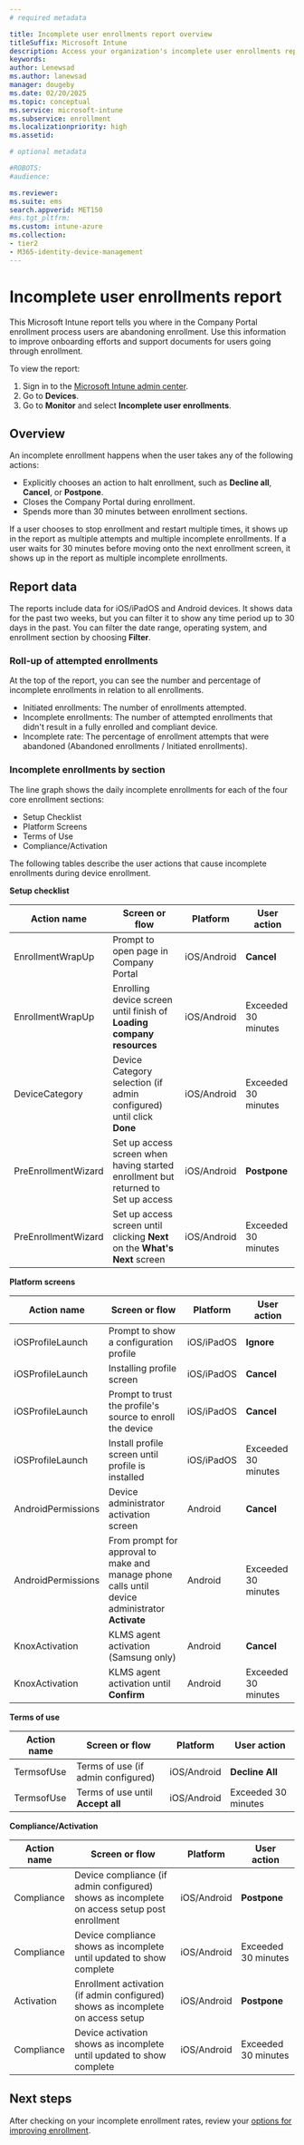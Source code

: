 ```yaml
---
# required metadata

title: Incomplete user enrollments report overview  
titleSuffix: Microsoft Intune
description: Access your organization's incomplete user enrollments report generated by Microsoft Intune.   
keywords:
author: Lenewsad
ms.author: lanewsad
manager: dougeby
ms.date: 02/20/2025
ms.topic: conceptual
ms.service: microsoft-intune
ms.subservice: enrollment
ms.localizationpriority: high
ms.assetid: 

# optional metadata

#ROBOTS:
#audience:

ms.reviewer: 
ms.suite: ems
search.appverid: MET150
#ms.tgt_pltfrm:
ms.custom: intune-azure 
ms.collection:
- tier2
- M365-identity-device-management
---
```


# Incomplete user enrollments report

This Microsoft Intune report tells you where in the Company Portal enrollment process users are abandoning enrollment. Use this information to improve onboarding efforts and support documents for users going through enrollment.  

To view the report:  
1. Sign in to the [Microsoft Intune admin center](https://go.microsoft.com/fwlink/?linkid=2109431). 
2. Go to **Devices**.  
3. Go to **Monitor** and select **Incomplete user enrollments**.  

## Overview  

An incomplete enrollment happens when the user takes any of the following actions:    

- Explicitly chooses an action to halt enrollment, such as **Decline all**, **Cancel**, or **Postpone**.  
- Closes the Company Portal during enrollment.  
- Spends more than 30 minutes between enrollment sections.  

If a user chooses to stop enrollment and restart multiple times, it shows up in the report as multiple attempts and multiple incomplete enrollments. If a user waits for 30 minutes before moving onto the next enrollment screen, it shows up in the report as multiple incomplete enrollments.  

## Report data      

The reports include data for iOS/iPadOS and Android devices. It shows data for the past two weeks, but you can filter it to show any time period up to 30 days in the past. You can filter the date range, operating system, and enrollment section by choosing **Filter**.  

### Roll-up of attempted enrollments   

At the top of the report, you can see the number and percentage of incomplete enrollments in relation to all enrollments.  

- Initiated enrollments: The number of enrollments attempted.
- Incomplete enrollments: The number of attempted enrollments that didn't result in a fully enrolled and compliant device.
- Incomplete rate: The percentage of enrollment attempts that were abandoned (Abandoned enrollments / Initiated enrollments).  

### Incomplete enrollments by section   

The line graph shows the daily incomplete enrollments for each of the four core enrollment sections:

- Setup Checklist  
- Platform Screens  
- Terms of Use  
- Compliance/Activation  

The following tables describe the user actions that cause incomplete enrollments during device enrollment.  

**Setup checklist** 

| Action name | Screen or flow | Platform | User action |
| ---- |---- |---- |---- |
| EnrollmentWrapUp | Prompt to open page in Company Portal | iOS/Android | **Cancel** |
| EnrollmentWrapUp | Enrolling device screen until finish of **Loading company resources** | iOS/Android | Exceeded 30 minutes |
| DeviceCategory | Device Category selection (if admin configured) until click **Done** | iOS/Android | Exceeded 30 minutes |
| PreEnrollmentWizard | Set up access screen when having started enrollment but returned to Set up access | iOS/Android| **Postpone** |
| PreEnrollmentWizard | Set up access screen until clicking **Next** on the **What's Next** screen | iOS/Android | Exceeded 30 minutes |

**Platform screens** 

| Action name | Screen or flow | Platform | User action |
| ---- |---- |---- |---- |
| iOSProfileLaunch | Prompt to show a configuration profile | iOS/iPadOS | **Ignore** |
| iOSProfileLaunch | Installing profile screen | iOS/iPadOS | **Cancel** |
| iOSProfileLaunch | Prompt to trust the profile's source to enroll the device | iOS/iPadOS | **Cancel** |
| iOSProfileLaunch | Install profile screen until profile is installed | iOS/iPadOS | Exceeded 30 minutes |
| AndroidPermissions | Device administrator activation screen | Android | **Cancel** |
| AndroidPermissions | From prompt for approval to make and manage phone calls until device administrator **Activate** | Android | Exceeded 30 minutes|
| KnoxActivation | KLMS agent activation (Samsung only) | Android| **Cancel** |
| KnoxActivation | KLMS agent activation until **Confirm** | Android | Exceeded 30 minutes|

**Terms of use**  

| Action name | Screen or flow | Platform | User action |
| ---- |---- |---- |---- |
| TermsofUse | Terms of use (if admin configured) | iOS/Android | **Decline All** |
| TermsofUse | Terms of use until **Accept all** | iOS/Android | Exceeded 30 minutes |

**Compliance/Activation**

| Action name | Screen or flow | Platform | User action |
| ---- |---- |---- |---- |
| Compliance | Device compliance (if admin configured) shows as incomplete on access setup post enrollment| iOS/Android | **Postpone** |
| Compliance | Device compliance shows as incomplete until updated to show complete | iOS/Android | Exceeded 30 minutes |
| Activation | Enrollment activation (if admin configured) shows as incomplete on access setup | iOS/Android | **Postpone** |
| Compliance | Device activation shows as incomplete until updated to show complete | iOS/Android | Exceeded 30 minutes |

## Next steps

After checking on your incomplete enrollment rates, review your [options for improving enrollment](../fundamentals/deployment-guide-enrollment.md).  
